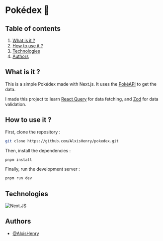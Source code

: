 # Pokédex :red_circle:

## Table of contents
1. [What is it ?](#what-is-it-)
3. [How to use it ?](#how-to-use-it-)
4. [Technologies](#technologies)
5. [Authors](#authors)

## What is it ?

This is a simple Pokédex made with Next.js. It uses the [PokéAPI](https://pokeapi.co/) to get the data.

I made this project to learn [React Query](https://react-query.tanstack.com/) for data fetching, and [Zod](https://zod.dev/) for data validation.

## How to use it ?

First, clone the repository :

```bash
git clone https://github.com/AlxisHenry/pokedex.git
```

Then, install the dependencies :

```bash
pnpm install
```

Finally, run the development server :

```bash
pnpm run dev
```

## Technologies

![Next.JS](https://img.shields.io/badge/next-3670A0?style=for-the-badge&logo=nextdotjs&color=20232a)

## Authors

- [@AlxisHenry](https://github.com/AlxisHenry)